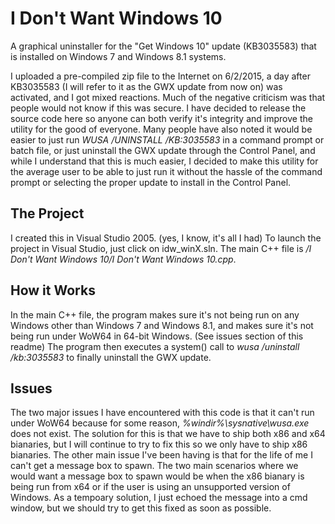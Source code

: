 # I Don't Want Windows 10
A graphical uninstaller for the "Get Windows 10" update (KB3035583) that is installed on Windows 7 and Windows 8.1 systems.

I uploaded a pre-compiled zip file to the Internet on 6/2/2015, a day after KB3035583 (I will refer to it as the GWX update from now on) was activated, and I got mixed reactions. Much of the negative criticism was that people would not know if this was secure. I have decided to release the source code here so anyone can both verify it's integrity and improve the utility for the good of everyone. Many people have also noted it would be easier to just run *WUSA /UNINSTALL /KB:3035583* in a command prompt or batch file, or just uninstall the GWX update through the Control Panel, and while I understand that this is much easier, I decided to make this utility for the average user to be able to just run it without the hassle of the command prompt or selecting the proper update to install in the Control Panel.

## The Project

I created this in Visual Studio 2005. (yes, I know, it's all I had) To launch the project in Visual Studio, just click on idw_winX.sln. The main C++ file is */I Don't Want Windows 10/I Don't Want Windows 10.cpp*.

## How it Works
In the main C++ file, the program makes sure it's not being run on any Windows other than Windows 7 and Windows 8.1, and makes sure it's not being run under WoW64 in 64-bit Windows. (See issues section of this readme) The program then executes a system() call to *wusa /uninstall /kb:3035583* to finally uninstall the GWX update.

## Issues
The two major issues I have encountered with this code is that it can't run under WoW64 because for some reason, *%windir%\sysnative\wusa.exe* does not exist. The solution for this is that we have to ship both x86 and x64 bianaries, but I will continue to try to fix this so we only have to ship x86 bianaries. The other main issue I've been having is that for the life of me I can't get a message box to spawn. The two main scenarios where we would want a message box to spawn would be when the x86 bianary is being run from x64 or if the user is using an unsupported version of Windows. As a tempoary solution, I just echoed the message into a cmd window, but we should try to get this fixed as soon as possible.
